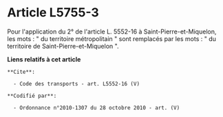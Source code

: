 # Article L5755-3

Pour l'application du 2° de l'article L. 5552-16 à Saint-Pierre-et-Miquelon, les mots : " du territoire métropolitain " sont
remplacés par les mots : " du territoire de Saint-Pierre-et-Miquelon ".

**Liens relatifs à cet article**

	**Cite**:

	  - Code des transports - art. L5552-16 (V)

	**Codifié par**:

	  - Ordonnance n°2010-1307 du 28 octobre 2010 - art. (V)

